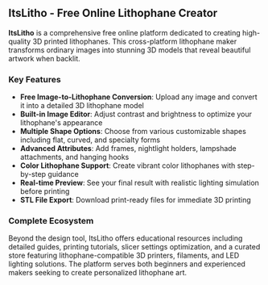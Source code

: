 ## ItsLitho - Free Online Lithophane Creator

**ItsLitho** is a comprehensive free online platform dedicated to creating high-quality 3D printed lithophanes. This cross-platform lithophane maker transforms ordinary images into stunning 3D models that reveal beautiful artwork when backlit.

### Key Features
- **Free Image-to-Lithophane Conversion**: Upload any image and convert it into a detailed 3D lithophane model
- **Built-in Image Editor**: Adjust contrast and brightness to optimize your lithophane's appearance
- **Multiple Shape Options**: Choose from various customizable shapes including flat, curved, and specialty forms
- **Advanced Attributes**: Add frames, nightlight holders, lampshade attachments, and hanging hooks
- **Color Lithophane Support**: Create vibrant color lithophanes with step-by-step guidance
- **Real-time Preview**: See your final result with realistic lighting simulation before printing
- **STL File Export**: Download print-ready files for immediate 3D printing

### Complete Ecosystem
Beyond the design tool, ItsLitho offers educational resources including detailed guides, printing tutorials, slicer settings optimization, and a curated store featuring lithophane-compatible 3D printers, filaments, and LED lighting solutions. The platform serves both beginners and experienced makers seeking to create personalized lithophane art.